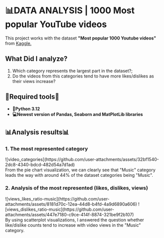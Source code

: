 # 📊DATA ANALYSIS | 1000 Most popular YouTube videos
This project works with the dataset <strong>"Most popular 1000 Youtube videos"</strong> from <a href="https://www.kaggle.com/datasets/samithsachidanandan/most-popular-1000-youtube-videos?phase=FinishSSORegistration&returnUrl=%2Fdatasets%2Fsamithsachidanandan%2Fmost-popular-1000-youtube-videos%2Fversions%2F1%3Fresource%3Ddownload&SSORegistrationToken=CfDJ8AuLNK2TuwVNoq0UgqCcqcYFrvoQ1_gpuSj8UBlKg_2JcBQheD7VuCeMPm6HAvTiY_pV_t9XG8J_DWvmyTEOweuCMGoyDLgNa638LJnp3KiU4qe6h6so7Dt24-WRq5Bmj7JaOQu-YVKuZcM7moKJHSWQTdVP6DGXSGDrEUqq8EBqNThE3an4Ff5ZpEMQXVhT16iqTUu3URrKZ6F5Sjh5gLgoSYtDFR-Wmp_X-XXI-KE21A1WhkebIIr75jEXk47K8SNzOl61JcOb0SX9rD7mkjAntnk7Ny3OTzMO5xRKhMQmGNfGItWAlvg4GmovRiSylsY8jdCfygKppSBMujJCq40&DisplayName=Maximili%C3%A1n+Cenkner">Kaggle.</a>
<h2>What Did I analyze?</h2>
<ol>
  <li>Which category represents the largest part in the dataset?;</li>
  <li>Do the videos from this categories tend to have more likes/dislikes as their views increase?</li>
</ol>

<h2>🔴Required tools🔴</h2>
<ul>
  <li>
    <strong>🐍Python 3.12</strong>
  </li>
  <li>
    <strong>💻Newest version of Pandas, Seaborn and MatPlotLib libraries</strong>
  </li>
</ul>

<h2>📊Analysis results📊</h2>

<h3>1. The most represented category</h3>
![video_categories](https://github.com/user-attachments/assets/32bf1540-2dc8-4340-bdcd-482d54a7d1ad)

<br>
  From the pie chart visualization, we can clearly see that "Music" category leads the way with around 44% of the dataset categories being "Music". 

<h3>2. Analysis of the most represented (likes, dislikes, views)</h3>
![views_likes_ratio-music](https://github.com/user-attachments/assets/8181d70c-12ea-44d8-b4fd-4a9d6890a606)
![views_dislikes_ratio-music](https://github.com/user-attachments/assets/447e7180-c9ce-414f-8874-321be9f2b107)

<br>
  By using scatterplot visualizations, I answered the question whether like/dislike counts tend to increase with video views in the "Music" category.
